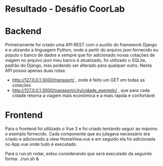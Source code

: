 # Resultado - Desáfio CoorLab

# Backend
  Primeiramente foi criado uma API REST com o auxílio do framework Django e e utizando a linguagem Python, onde a partir do arquivo json fornecido eu populo o banco de dados e sempre que for adicionado novas cotações de viagem no arquivo json meu banco é atualizado, foi utilizado o SQLite, padrão do Django, mas podendo ser alterado para qualquer outro. Nesta API possui apenas duas rotas:
  - http://127.0.0.1:3000/transport/ , onde é feito um GET em todas as cotações
  - http://127.0.0.1:3000/transport/city/cidade_exemplo/ , que para cada cidade retorna a viagem mais econômica e a mais rápida e confortável

# Frontend
  Para o frontend foi utilizado o Vue 3 e foi criado tentando seguir ao máximo o exemplo fornecido. Cada componente que eu julagava necessário era criado e adicionado a view HomeView.vue e em seguido ela foi adicionada no App.vue onde tudo é executado.

  Para o run.sh rodar, estou considerando que será executado da seguinte forma: ./run.sh &
